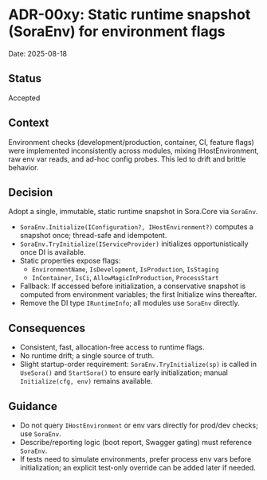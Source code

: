 # ADR-00xy: Static runtime snapshot (SoraEnv) for environment flags

Date: 2025-08-18

## Status
Accepted

## Context
Environment checks (development/production, container, CI, feature flags) were implemented inconsistently across modules, mixing IHostEnvironment, raw env var reads, and ad-hoc config probes. This led to drift and brittle behavior.

## Decision
Adopt a single, immutable, static runtime snapshot in Sora.Core via `SoraEnv`.

- `SoraEnv.Initialize(IConfiguration?, IHostEnvironment?)` computes a snapshot once; thread-safe and idempotent.
- `SoraEnv.TryInitialize(IServiceProvider)` initializes opportunistically once DI is available.
- Static properties expose flags:
  - `EnvironmentName`, `IsDevelopment`, `IsProduction`, `IsStaging`
  - `InContainer`, `IsCi`, `AllowMagicInProduction`, `ProcessStart`
- Fallback: If accessed before initialization, a conservative snapshot is computed from environment variables; the first Initialize wins thereafter.
- Remove the DI type `IRuntimeInfo`; all modules use `SoraEnv` directly.

## Consequences
- Consistent, fast, allocation-free access to runtime flags.
- No runtime drift; a single source of truth.
- Slight startup-order requirement: `SoraEnv.TryInitialize(sp)` is called in `UseSora()` and `StartSora()` to ensure early initialization; manual `Initialize(cfg, env)` remains available.

## Guidance
- Do not query `IHostEnvironment` or env vars directly for prod/dev checks; use `SoraEnv`.
- Describe/reporting logic (boot report, Swagger gating) must reference `SoraEnv`.
- If tests need to simulate environments, prefer process env vars before initialization; an explicit test-only override can be added later if needed.
